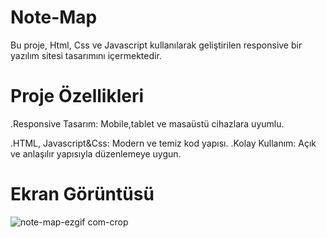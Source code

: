 # Note-Map

Bu proje, Html, Css ve Javascript kullanılarak geliştirilen responsive bir yazılım sitesi tasarımını içermektedir.

# Proje Özellikleri
.Responsive Tasarım: Mobile,tablet ve masaüstü cihazlara uyumlu.

.HTML, Javascript&Css: Modern ve temiz kod yapısı. .Kolay Kullanım: Açık ve anlaşılır yapısıyla düzenlemeye uygun.

# Ekran Görüntüsü
![note-map-ezgif com-crop](https://github.com/user-attachments/assets/043cf9db-d141-4aa6-aa56-37523af11307)
